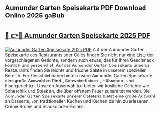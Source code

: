## Aumunder Garten Speisekarte PDF Download Online 2025 gaBub

# <h2><a href="http://gca9cy5.nevu.top/?p=Aumunder+Garten+Speisekarte">🔗 👉🔴 Aumunder Garten Speisekarte 2025 PDF</a></h2>

[![Aumunder Garten Speisekarte 2025 PDF](https://i.imgur.com/dBaPXMq.png)](http://gca9cy5.nevu.top/?p=Aumunder+Garten+Speisekarte)
Auf der Aumunder Garten Speisekarte des Restaurants oder Cafés finden Sie nicht nur eine Liste der vorgeschlagenen Gerichte, sondern auch etwas, das für Ihren Geschmack köstlich und passend ist. Auf der Aumunder Garten Speisekarte unseres Restaurants finden Sie leichte und frische Salate in unserem speziellen Bereich. Für Fleischliebhaber bietet unsere Aumunder Garten Speisekarte eine große Auswahl an Rind-, Schweinefleisch-, Hühnchen- und Fischgerichten. Unseren Auserwählten bieten wir köstliche Gerichte wie Schaschlik und Steak an, die über offenem Feuer zubereitet werden. Die Aumunder Garten Speisekarte unserer Cafeteria bietet eine große Auswahl an Desserts, von traditionellen Kuchen und Kuchen bis hin zu erlesenen Crème Brûlée und Schokoladen-Eclairs.
